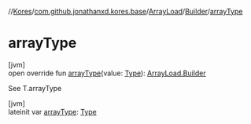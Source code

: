 //[Kores](../../../../index.md)/[com.github.jonathanxd.kores.base](../../index.md)/[ArrayLoad](../index.md)/[Builder](index.md)/[arrayType](array-type.md)

# arrayType

[jvm]\
open override fun [arrayType](array-type.md)(value: [Type](https://docs.oracle.com/javase/8/docs/api/java/lang/reflect/Type.html)): [ArrayLoad.Builder](index.md)

See T.arrayType

[jvm]\
lateinit var [arrayType](array-type.md): [Type](https://docs.oracle.com/javase/8/docs/api/java/lang/reflect/Type.html)
